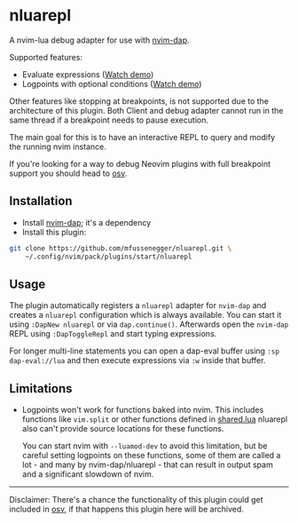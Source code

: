 # nluarepl

A nvim-lua debug adapter for use with [nvim-dap][nvim-dap].

Supported features:

- Evaluate expressions ([Watch demo][eval-demo])
- Logpoints with optional conditions ([Watch demo][logpoint-demo])

Other features like stopping at breakpoints, is not supported due to the
architecture of this plugin. Both Client and debug adapter cannot run in the
same thread if a breakpoint needs to pause execution.

The main goal for this is to have an interactive REPL to query and modify the
running nvim instance.

If you're looking for a way to debug Neovim plugins with full breakpoint
support you should head to [osv][osv].


## Installation

- Install [nvim-dap][nvim-dap]; it's a dependency
- Install this plugin:

```bash
git clone https://github.com/mfussenegger/nluarepl.git \
    ~/.config/nvim/pack/plugins/start/nluarepl
```

## Usage

The plugin automatically registers a `nluarepl` adapter for `nvim-dap` and
creates a `nluarepl` configuration which is always available. You can start it
using `:DapNew nluarepl` or via `dap.continue()`. Afterwards open the
`nvim-dap` REPL using `:DapToggleRepl` and start typing expressions.

For longer multi-line statements you can open a dap-eval buffer using `:sp
dap-eval://lua` and then execute expressions via `:w` inside that buffer.


## Limitations

- Logpoints won't work for functions baked into nvim. This includes functions
  like `vim.split` or other functions defined in [shared.lua][shared.lua]
  nluarepl also can't provide source locations for these functions.

  You can start nvim with `--luamod-dev` to avoid this limitation, but be
  careful setting logpoints on these functions, some of them are called a lot -
  and many by nvim-dap/nluarepl - that can result in output spam and a
  significant slowdown of nvim.

---

Disclaimer: There's a chance the functionality of this plugin could get
included in [osv][osv], if that happens this plugin here will be archived.

[osv]: https://github.com/jbyuki/one-small-step-for-vimkind
[nvim-dap]: https://github.com/mfussenegger/nvim-dap
[eval-demo]: https://zignar.net/assets/files/c6144a41526e81b82d9cac39901782a4140d3f14adec3c8b8061cb1028e700ff.webm
[shared.lua]: https://github.com/neovim/neovim/blob/master/runtime/lua/vim/shared.lua
[logpoint-demo]: https://private-user-images.githubusercontent.com/38700/390889660-26060bf8-09f5-4ed4-bd8f-3837f8015990.webm?jwt=eyJhbGciOiJIUzI1NiIsInR5cCI6IkpXVCJ9.eyJpc3MiOiJnaXRodWIuY29tIiwiYXVkIjoicmF3LmdpdGh1YnVzZXJjb250ZW50LmNvbSIsImtleSI6ImtleTUiLCJleHAiOjE3MzQxNzc2MTgsIm5iZiI6MTczNDE3NzMxOCwicGF0aCI6Ii8zODcwMC8zOTA4ODk2NjAtMjYwNjBiZjgtMDlmNS00ZWQ0LWJkOGYtMzgzN2Y4MDE1OTkwLndlYm0_WC1BbXotQWxnb3JpdGhtPUFXUzQtSE1BQy1TSEEyNTYmWC1BbXotQ3JlZGVudGlhbD1BS0lBVkNPRFlMU0E1M1BRSzRaQSUyRjIwMjQxMjE0JTJGdXMtZWFzdC0xJTJGczMlMkZhd3M0X3JlcXVlc3QmWC1BbXotRGF0ZT0yMDI0MTIxNFQxMTU1MThaJlgtQW16LUV4cGlyZXM9MzAwJlgtQW16LVNpZ25hdHVyZT1jMjJhOTg0NjI3MTVlMDEzNDhmZmMzY2JlODUxYTljZTU5M2VkOWQ2NzI3OWE1OGU4NDE3OTQyOTY1MTE3ODQ4JlgtQW16LVNpZ25lZEhlYWRlcnM9aG9zdCJ9.hb9jh3Xx2yC4VrqyjpWXY1r9pStET8jElOCNI2WEtv8
